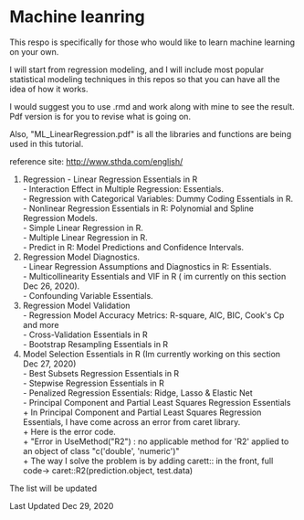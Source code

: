 # Machine leanring
This respo is specifically for those who would like to learn machine learning on your own. 

I will start from regression modeling, and I will include most popular statistical modeling techniques in this repos so that you can have all the idea of how it works.

I would suggest you to use .rmd and work along with mine to see the result. Pdf version is for you to revise what is going on.

Also, "ML_LinearRegression.pdf" is all the libraries and functions are being used in this tutorial. 

reference site: http://www.sthda.com/english/ <br/>

1) Regression
		- Linear Regression Essentials in R <br/>
		- Interaction Effect in Multiple Regression: Essentials. <br />
		- Regression with Categorical Variables: Dummy Coding Essentials in R. <br />
		- Nonlinear Regression Essentials in R: Polynomial and Spline Regression Models. <br />
		- Simple Linear Regression in R. <br />
		- Multiple Linear Regression in R. <br />
		- Predict in R: Model Predictions and Confidence Intervals. <br />
2) Regression Model Diagnostics. <br />
		- Linear Regression Assumptions and Diagnostics in R: Essentials. <br />
		- Multicollinearity Essentials and VIF in R ( im currently on this section Dec 26, 2020).    <br />
		- Confounding Variable Essentials. <br />
3) Regression Model Validation <br/>
		- Regression Model Accuracy Metrics: R-square, AIC, BIC, Cook's Cp and more<br/>
		- Cross-Validation Essentials in R<br/>
		- Bootstrap Resampling Essentials in R<br/>
4) Model Selection Essentials in R (Im currently working on this section Dec 27, 2020)<br/>
		- Best Subsets Regression Essentials in R<br/>
		- Stepwise Regression Essentials in R<br/>
		- Penalized Regression Essentials: Ridge, Lasso & Elastic Net<br/>
		- Principal Component and Partial Least Squares Regression Essentials <br/>
			+	In Principal Component and Partial Least Squares Regression Essentials, I have come across an error from caret library. <br/>
			+	Here is the error code.<br/>
			+	"Error in UseMethod("R2") :  no applicable method for 'R2' applied to an object of class "c('double', 'numeric')"<br/>
			+	The way I solve the problem is by adding carett:: in the front, full code-> caret::R2(prediction.object, test.data)<br/>
			
The list will be updated

 Last Updated Dec 29, 2020
